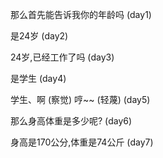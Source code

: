 那么首先能告诉我你的年龄吗 (day1)

是24岁 (day2)

24岁,已经工作了吗 (day3)

是学生 (day4)

学生、啊 (察觉) 哼~~ (轻蔑) (day5)

那么身高体重是多少呢? (day6)

身高是170公分,体重是74公斤 (day7)
